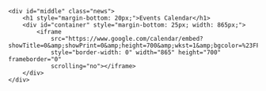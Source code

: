 	<div id="middle" class="news">
		<h1 style="margin-bottom: 20px;">Events Calendar</h1>
		<div id="container" style="margin-bottom: 25px; width: 865px;">
			<iframe
				src="https://www.google.com/calendar/embed?showTitle=0&amp;showPrint=0&amp;height=700&amp;wkst=1&amp;bgcolor=%23FFFFFF&amp;src=cns.iu.slis%40gmail.com&amp;color=%232F6309&amp;ctz=America%2FNew_York"
				style="border-width: 0" width="865" height="700" frameborder="0"
				scrolling="no"></iframe>
		</div>
	</div>